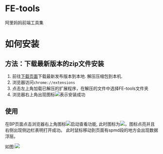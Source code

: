 # FE-tools

阿里妈妈前端工具集

# 如何安装

## 方法：下载最新版本的zip文件安装

1. 前往[下载页面][2]下载最新发布版本到本地. 解压压缩包到本机.
2. 浏览器访问`chrome://extensions`
3. 点击左上角加载已解压的扩展程序，在解压的文件中选择FE-tools文件夹
4. 浏览器右上角出现图标![][1]表示安装成功

## 使用

在BP页面点击浏览器右上角图标![][1]启动查看功能, 此时图标为![][3]，图标点亮并且右侧出现侧边栏表明打开成功。 此时鼠标移动到页面有spmd段的地方会出现数据浮层。

如图:![][4]

[4]: https://a1.alicdn.com/alp_large_file/0563266e/8wkoa.gif
[3]: https://img.alicdn.com/imgextra/i4/O1CN01ubRpCn1cg8745WotX_!!6000000003629-0-tps-3826-2012.jpg
[2]: https://github.com/thx/FE-tools/tags
[1]: https://img.alicdn.com/imgextra/i4/O1CN01JSaI0s1zJu3U2skCc_!!6000000006694-0-tps-646-1122.jpg
